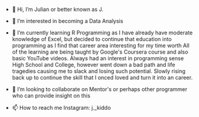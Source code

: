 - 👋 Hi, I’m Julian or better known as J.  
- 👀 I’m interested in becoming a Data Analysis
- 🌱 I’m currently learning R Programming as I have already have moderate knowledge of Excel, but decided to continue that education into programming as I find that career area interesting for my time worth
  All of the learning are being taught by Google's Coursera course and also basic YouTube videos. Always had an interest in programming sense High School and College, however went down a bad path and life tragedies causing me to slack and losing such potential. Slowly rising back up to continue the skill that I onced loved and turn it into an career. 
  
- 💞️ I’m looking to collaborate on Mentor's or perhaps other programmer who can provide insight on this 
- 📫 How to reach me Instagram: j._kiddo 

<!---
benDA1078/benDA1078 is a ✨ special ✨ repository because its `README.md` (this file) appears on your GitHub profile.
You can click the Preview link to take a look at your changes.
--->
